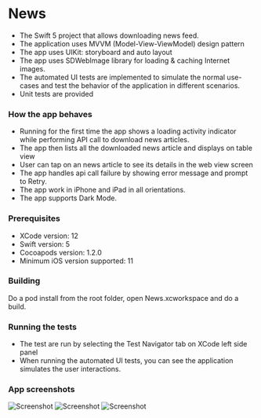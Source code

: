 # News

* The Swift 5 project that allows downloading news feed. 
* The application uses MVVM (Model-View-ViewModel) design pattern
* The app uses UIKit: storyboard and auto layout
* The app uses SDWebImage library for loading & caching Internet images.
* The automated UI tests are implemented to simulate the normal use-cases and test the behavior of the application in different scenarios.
* Unit tests are provided

### How the app behaves

* Running for the first time the app shows a loading activity indicator while performing API call to download news articles. 
* The app then lists all the downloaded news article and displays on table view 
* User can tap on an news article to see its details in the web view screen
* The app handles api call failure by showing error message and prompt to Retry.
* The app work in iPhone and iPad in all orientations.
* The app supports Dark Mode.

### Prerequisites

* XCode version: 12
* Swift version: 5
* Cocoapods version: 1.2.0
* Minimum iOS version supported: 11 

### Building

Do a pod install from the root folder, open News.xcworkspace and do a build.

### Running the tests

* The  test are run by selecting the Test Navigator tab on XCode left side panel
* When running the automated UI tests, you can see the application simulates the user interactions. 

### App screenshots
![Screenshot](/light.png)
![Screenshot](/dark.png)
![Screenshot](/web.png)
